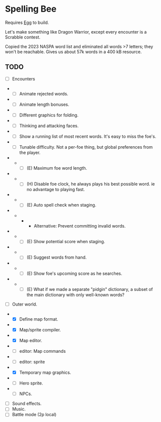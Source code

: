 # Spelling Bee

Requires [Egg](https://github.com/aksommerville/egg) to build.

Let's make something like Dragon Warrior, except every encounter is a Scrabble contest.

Copied the 2023 NASPA word list and eliminated all words >7 letters; they won't be reachable.
Gives us about 57k words in a 400 kB resource.

## TODO

- [ ] Encounters
- - [ ] Animate rejected words.
- - [ ] Animate length bonuses.
- - [ ] Different graphics for folding.
- - [ ] Thinking and attacking faces.
- - [ ] Show a running list of most recent words. It's easy to miss the foe's.
- - [ ] Tunable difficulty. Not a per-foe thing, but global preferences from the player.
- - - [ ] (E) Maximum foe word length.
- - - [ ] (H) Disable foe clock, he always plays his best possible word. ie no advantage to playing fast.
- - - [ ] (E) Auto spell check when staging.
- - - - Alternative: Prevent committing invalid words.
- - - [ ] (E) Show potential score when staging.
- - - [ ] (E) Suggest words from hand.
- - - [ ] (E) Show foe's upcoming score as he searches.
- - - [ ] (E) What if we made a separate "pidgin" dictionary, a subset of the main dictionary with only well-known words?
- [ ] Outer world.
- - [x] Define map format.
- - [x] Map/sprite compiler.
- - [x] Map editor.
- - [ ] editor: Map commands
- - [ ] editor: sprite
- - [x] Temporary map graphics.
- - [ ] Hero sprite.
- - [ ] NPCs.
- [ ] Sound effects.
- [ ] Music.
- [ ] Battle mode (2p local)
